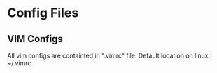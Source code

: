# Config Files

## VIM Configs

All vim configs are containted in ".vimrc" file.
Default location on linux: ~/.vimrc

